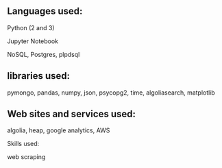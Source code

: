 ## Languages used:

Python (2 and 3)

Jupyter Notebook

NoSQL, Postgres, plpdsql

## libraries used:

pymongo, pandas, numpy, json, psycopg2, time, algoliasearch, matplotlib

## Web sites and services used:

algolia, heap, google analytics, AWS


Skills used:

web scraping
